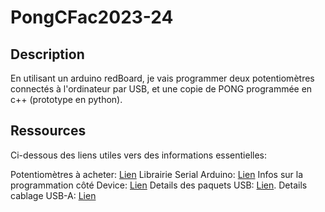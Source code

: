 # PongCFac2023-24

## Description
En utilisant un arduino redBoard, je vais programmer deux potentiomètres connectés à l'ordinateur par USB, et une copie de PONG programmée en c++ (prototype en python).

## Ressources
Ci-dessous des liens utiles vers des informations essentielles:

Potentiomètres à acheter: [Lien](https://www.digitec.ch/fr/s1/product/monacor-potentiometre-bouton-interrupteur-17521651)
Librairie Serial Arduino: [Lien](https://github.com/PowerBroker2/SerialTransfer/tree/master?tab=readme-ov-file)
Infos sur la programmation côté Device: [Lien](https://www.electronicdesign.com/technologies/industrial/boards/article/21801151/how-to-create-and-program-usb-devices)
Details des paquets USB: [Lien](https://www.totalphase.com/blog/2020/07/about-the-usb-protocol-common-usb-bus-errors-and-how-to-troubleshoot-them/).
Details cablage USB-A: [Lien](https://fr.wikipedia.org/wiki/Connecteur_USB)
